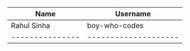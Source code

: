 | Name       		| Username           | 
|---------------|--------------------|
| Rahul Sinha		| boy-who-codes      |  
|---------------|--------------------|
